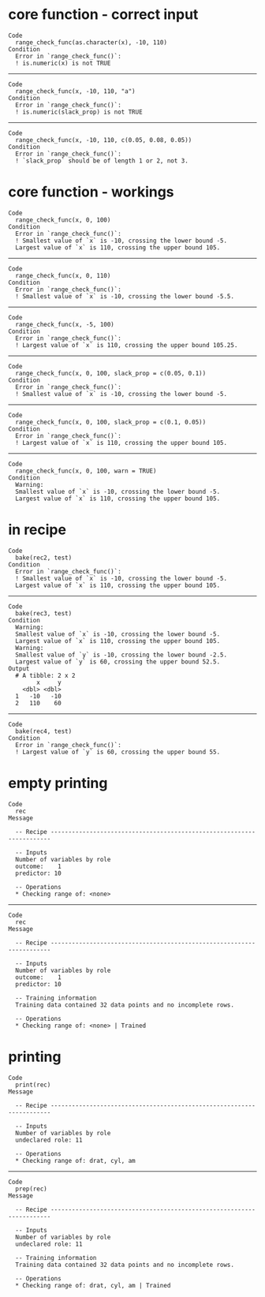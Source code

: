 # core function - correct input

    Code
      range_check_func(as.character(x), -10, 110)
    Condition
      Error in `range_check_func()`:
      ! is.numeric(x) is not TRUE

---

    Code
      range_check_func(x, -10, 110, "a")
    Condition
      Error in `range_check_func()`:
      ! is.numeric(slack_prop) is not TRUE

---

    Code
      range_check_func(x, -10, 110, c(0.05, 0.08, 0.05))
    Condition
      Error in `range_check_func()`:
      ! `slack_prop` should be of length 1 or 2, not 3.

# core function - workings

    Code
      range_check_func(x, 0, 100)
    Condition
      Error in `range_check_func()`:
      ! Smallest value of `x` is -10, crossing the lower bound -5.
      Largest value of `x` is 110, crossing the upper bound 105.

---

    Code
      range_check_func(x, 0, 110)
    Condition
      Error in `range_check_func()`:
      ! Smallest value of `x` is -10, crossing the lower bound -5.5.

---

    Code
      range_check_func(x, -5, 100)
    Condition
      Error in `range_check_func()`:
      ! Largest value of `x` is 110, crossing the upper bound 105.25.

---

    Code
      range_check_func(x, 0, 100, slack_prop = c(0.05, 0.1))
    Condition
      Error in `range_check_func()`:
      ! Smallest value of `x` is -10, crossing the lower bound -5.

---

    Code
      range_check_func(x, 0, 100, slack_prop = c(0.1, 0.05))
    Condition
      Error in `range_check_func()`:
      ! Largest value of `x` is 110, crossing the upper bound 105.

---

    Code
      range_check_func(x, 0, 100, warn = TRUE)
    Condition
      Warning:
      Smallest value of `x` is -10, crossing the lower bound -5.
      Largest value of `x` is 110, crossing the upper bound 105.

# in recipe

    Code
      bake(rec2, test)
    Condition
      Error in `range_check_func()`:
      ! Smallest value of `x` is -10, crossing the lower bound -5.
      Largest value of `x` is 110, crossing the upper bound 105.

---

    Code
      bake(rec3, test)
    Condition
      Warning:
      Smallest value of `x` is -10, crossing the lower bound -5.
      Largest value of `x` is 110, crossing the upper bound 105.
      Warning:
      Smallest value of `y` is -10, crossing the lower bound -2.5.
      Largest value of `y` is 60, crossing the upper bound 52.5.
    Output
      # A tibble: 2 x 2
            x     y
        <dbl> <dbl>
      1   -10   -10
      2   110    60

---

    Code
      bake(rec4, test)
    Condition
      Error in `range_check_func()`:
      ! Largest value of `y` is 60, crossing the upper bound 55.

# empty printing

    Code
      rec
    Message
      
      -- Recipe ----------------------------------------------------------------------
      
      -- Inputs 
      Number of variables by role
      outcome:    1
      predictor: 10
      
      -- Operations 
      * Checking range of: <none>

---

    Code
      rec
    Message
      
      -- Recipe ----------------------------------------------------------------------
      
      -- Inputs 
      Number of variables by role
      outcome:    1
      predictor: 10
      
      -- Training information 
      Training data contained 32 data points and no incomplete rows.
      
      -- Operations 
      * Checking range of: <none> | Trained

# printing

    Code
      print(rec)
    Message
      
      -- Recipe ----------------------------------------------------------------------
      
      -- Inputs 
      Number of variables by role
      undeclared role: 11
      
      -- Operations 
      * Checking range of: drat, cyl, am

---

    Code
      prep(rec)
    Message
      
      -- Recipe ----------------------------------------------------------------------
      
      -- Inputs 
      Number of variables by role
      undeclared role: 11
      
      -- Training information 
      Training data contained 32 data points and no incomplete rows.
      
      -- Operations 
      * Checking range of: drat, cyl, am | Trained

